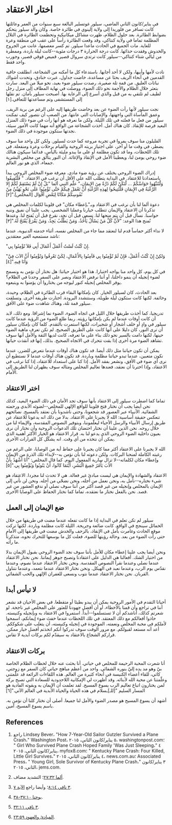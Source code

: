 # اختار الاعتقاد

في يناير/كانون الثاني الماضي، سيلور غوتسلير البالغة سبع سنوات من العمر
وعائلتها كانت تسافر من فلوريدا إلى ولاية إلينوي في طائرة خاصة. وكان والد سيلور
يتحكم بضوابط الطائرة. بعد حلول الظلام، ظهرت مشاكل ميكانيكية وتحطمت الطائرة في
التلال المظلمة تماما في ولاية كنتاكي، وقد وقعت الطائرة رأساً على عقب في منطقة
وعرة للغاية. مات الجميع في الحادث ماعدا سيلور. تم كسر معصمها، عانت من الجروح
والخدوش وفقدت حذائها. كانت درجة الحرارة ٣ درجات مئوية--كانت ليلة باردة، وممطرة
من ليالي شتاء كنتاكي--سيلور كانت ترتدي سروال قصير، قميص فوقي قصير، وجورب واحد
فقط.

نادت لأمها وأبيها، ولكن لا أحد أجابها. باستدعاء كل ما أمكنه من الشجاعة، انطلقت
حافية القدمين في أنحاء الريف بحثا عن مساعدة، خاضت جداول، عبرت خنادق، وتحدت
أشواك نباتات العليق. من قمة تلة صغيرة، رصدت سيلور ضوء بعيد، نحو ميلا من البعد.
سارت بتعثر خلال الظلام والأجمة نحو ذلك الضوء، ووصلت في نهاية المطاف إلى منزل
رجل لطيف لم تلتقي به من قبل والذي أسرع إلى الرعاية بها. أصبحت سيلور بأمان. تم
نقلها إلى المستشفى وتم مساعدتها للتعافي.[١]

نجت سيلور لأنها رأت الضوء عن بعد وخاضت طريقها إليه على الرغم من برية الريف،
وعمق المأساة التي واجهتها، والإصابات التي عانتها. من الصعب أن نتصور كيف تمكنت
سيلور من فعل ما فعلته في تلك الليلة. ولكن ما نعرفه هو أنها رأت في ضوء ذلك
المنزل البعيد فرصة للإنقاذ. كان هناك أمل. أخذت الشجاعة من الواقع أنه مهما كانت
الأمور سيئة، نجدتها ستكون موجودة في ذلك الضوء.

القليلون منا سوف يمروا في تجربة مروعة كما حدث لسيلور. ولكن كل واحد منا سوف
يضطر، في وقت ما أو آخر، على اجتياز بريته الروحية والقيام برحلات وعرة ومنفعلة.
في تلك اللحظات، وما قد تكون مظلمة أو على ما يبدو مليئة باليأس، فدائما سيكون
هنالك ضوء روحي يومئ لنا، ويعطينا الأمل في الإنقاذ والإغاثة. أن النور يتألق من
مخلص البشرية جمعاء، الذي هو نور العالم.

إدراك الضوء الروحي يختلف عن رؤية ضوء مادي. معرفة ضوء المخلص الروحي يبدأ
باستعدادنا للاعتقاد. في البداية يتطلب الله على الأقل أن نرغب في الاعتقاد. "
فَلْتُفِيقُوا وَلْتُنَبِّهُوا حَوَاسَّكُمْ ... لْتَكُنْ لَكُمْ ذَرَّةٌ مِنَ
الإِيمَانِ،" علّم النبي ألما "بَلْ إِنْ لَمْ يَسْتَقِمْ لَكُمْ إِلا
الرَّغْبَةُ فِي الإِيمَانِ فَلْتُتِيحُوا لِهذِهِ الرَّغْبَةِ أَنْ تَعْمَلَ
فِيكُمْ حَتَّى تُؤْمِنُوا عَلَى نَحْوٍ يُهَيِّئُ مِنْ نُفُوسِكُمْ مَكَانًا
لِبَعْضِ أَقْوَال [المخلص]."[٢]

دعوة ألما لنا بأن نرغب في الاعتقاد وبـ"ـإعطاء مكان" في قلوبنا لكلمات المخلص هي
تذكرنا أن الاعتقاد والإيمان تتطلب خيارنا وعملنا الشخصي. يجب علينا أن نفيق
وننبه حواسنا. نسأل قبل أن يتم منحها لنا. نسعى قبل أن نجد، نقرع قبل أن يُفتح
لنا. وعندها نُمنح هذا الوعد: "لأَنَّ كُلَّ مَنْ يَسْأَلُ يَأْخُذُ، وَمَنْ
يَطْلُبُ يَجِدُ، وَمَنْ يَقْرَعُ يُفْتَحُ لَهُ."[٣]

لا نداء أكثر حماساً قدم لنا لنعتقد مما جاء من المخلص نفسه، أثناء خدمته
الدنيوية، عندما ناشد مستمعيه الغير معتقدين:

"إِنْ كُنْتُ لَسْتُ أَعْمَلُ أَعْمَالَ أَبِي فَلاَ تُؤْمِنُوا بِي.

"وَلكِنْ إِنْ كُنْتُ أَعْمَلُ، فَإِنْ لَمْ تُؤْمِنُوا بِي فَآمِنُوا
بِالأَعْمَالِ، لِكَيْ تَعْرِفُوا وَتُؤْمِنُوا أَنَّ الآبَ فِيَّ وَأَنَا
فِيهِ."[٤]

في كل يوم، كل واحد منا يواجه اختبارا. هذا هو اختبار حياتنا: هل نختار أن نؤمن
به ونسمح لضوء إنجيله أن ينمو داخلنا، أو أننا نرفض الاعتقاد ونصر على السفر
وحدنا في الظلام؟ يوفر المخلص إنجيله كنور ليوجه من يختاروا أن يؤمنوا به
ويتبعوه.

بعد الحادث، كان لسيلور الخيار. كان بإمكانها البقاء قرب الطائرة في الظلام،
وحيدة، وخائفة. لكنها كانت ستكون ليلة طويلة، وستتشدد البرودة. اختارت طريقة
أخرى. وتسلقت سيلور قمة تلة، وهناك شاهدت ضوء على الأفق.

تدريجيا، كما أخذت طريقها خلال الليل في اتجاه الضوء، الضوء نما إشراقا. ومع ذلك،
لابد أن كانت أوقات عندما لم يكن بإمكانها رؤيته. ربما طلع الضوء من الرؤية عندما
كانت سيلور في وادٍ أو خلف أشجار أو شجيرات، لكنها استمرت بالتقدم. كلما كان
بإمكان سيلور أن ترى النور، كان دليلا على أنها كانت على الطريق الصحيح. لم تكن
تعرف ماهية الضوء حينها، لكنها دامت بالسير نحو ذلك بناء على ما تعرفه، كانت
لديها الثقة والأمل أنها سوف تشاهد الضوء مرة أخرى إذا بقت تتحرك في الاتجاه
الصحيح. بذلك، إنها قد أنقذت حياتها.

يمكن أن تكون حياتنا مثل ذلك أيضا. قد تكون هناك أوقات عندما نتعرض للضرر، عندما
نكون متعبين، عندما تبدو حياتنا مظلمة وباردة. قد تكون هناك أوقات عندما لا
نستطيع أن نرى أي ضوء في الأفق، ونشعر بفقد الأمل. إذا كنا على استعداد للاعتقاد،
إذا كنا نرغب في الاعتقاد، وإذا اخترنا أن نعتقد، فعندها تعاليم المخلص ومثاله
سوف يظهران لنا الطريق إلى الأمام.

## اختر الاعتقاد

تماما كما اضطرت سيلور إلى الاعتقاد بأنها سوف تجد الأمان في ذلك الضوء البعيد،
كذلك نحن أيضا يجب أن نختار فتح قلوبنا للواقع الإلهي للمخلص--لضوئه الأبدي
ورحمته الشفائية. الأنبياء عبر العصور قد شجعونا، وحتى ناشدونا بأن نعتقد
بالمسيح. نصائحهم تنعكس حقيقة أساسية: الله لا يجبرنا على الاعتقاد. بدلا من ذلك
انه يدعونا للاعتقاد عن طريق إرسال الأنبياء والرسل الأحياء ليعلّموننا، وبتوفير
النصوص المقدسة، والإيماء لنا من خلال روحه. نحن الذين علينا أن نختار احتضان تلك
الدعوات الروحية وأن نختار أن نرى بعيون داخلية الضوء الروحي الذي يدعو لنا به.
قرار الاعتقاد هو الخيار الأكثر أهمية الذي يمكن أن نتخذه من أي وقت. انه يشكّل
كل القرارات الأخرى.

الله لا يجبرنا على الاعتقاد أكثر مما كان يجبرنا على حفاظ أية من الوصايا، على
الرغم من رغبته الكاملة لمنحنا البركات. ولكن دعوته لنا بأن نؤمن به--لإبداء تلك
الذرة من الإيمان وإعطاء مكان لكلماته--لا تزال سارية المفعول اليوم. كما قال
المخلص: "أَنَا أَشْهَدُ بِأَنَّ الآبَ يَأْمُرُ جَمِيعَ الْبَشَرِ، أَيْنَمَا
كَانُوا، أَنْ يَتُوبُوا وَيُؤْمِنُوا بِي."[٥]

الاعتقاد والشهادة والإيمان هي ليست مبادئ غير فعالة. هي لا تحدث لنا مجردا.
الاعتقاد هو شيء نختاره--نأمل به، ونحن نعمل من أجله، ونحن نضحّي من أجله. ونحن
لن نأتي إلى الإيمان بالمخلص وإنجيله من غير قصد أكثر من أننا سوف نصلي أو ندفع
العشور من غير قصد. نحن بالفعل نختار ما نعتقده، تماما كما نختار الحفاظ على
الوصايا الأخرى.

## ضع الإيمان إلى العمل

سيلور لم تكن تعلم في البداية إذا ما كانت تفعله عندما مضت في طريقها من خلال
الخمائل سينجح في الواقع. كانت ضائعة وجريحة. الليلة كانت مظلمة وباردة. لكنها
تركت موقع الحادث وغامرت بأمل في الإنقاذ، بالزحف والخدش مضت في طريقها إلى
الأمام حتى رأت الضوء من بعد. وحالة رؤيتها للضوء، فعلت كل ما بوسعها للتحرك
نحوه، متذكرتاً ما رأته.

ونحن أيضا يجب علينا إعطاء مكان للأمل بأننا سوف نجد الضوء الروحي بقبول الإيمان
بدلا من اختيار الشك. أفعالنا هي الدليل على اعتقادنا وتصبح جوهر إيماننا. نحن
نختار الاعتقاد عندما نصلي وعندما نقرأ النصوص المقدسة. ونحن نختار الاعتقاد
عندما نصوم، وعندما نقدّس يوم الرب، وعندما نعبد في الهيكل. ونحن نختار الاعتقاد
عندما نتعمد، وعندما نتناول القربان. نحن نختار الاعتقاد عندما نتوب ونسعى
للغفران الإلهي والحب الشفائي.

## لا تيأس أبدا

أحيانا التقدم في الأمور الروحية يمكن أن يبدو بطيئا أو متقطعا. في بعض الأحيان
قد نشعر أننا في تراجع وأن قمنا بالأخطاء، أو أن أفضل جهودنا للعثور على المخلص
غير ناجحة. لو شعرتم كذلك، أناشدكم أن لا تستسلموا--أبداً. استمروا في الاعتقاد
به وبإنجيله وكنيسته. حاذوا أفعالكم مع ذلك المعتقد. في تلك اللحظات عندما خفتَ
ضوء إيمانكم، اسمحوا لأملكم في محبة المخلص ونعمته، الموجودة في إنجيله وكنيسته،
أن يتغلب على شكوككم. أعد أنه مستعد لقبولكم. مع مرور الوقت سوف تدركوا أنكم
اتخذتم أفضل خيار ممكن. قراركم الشجاع بالاعتقاد به سيقدّم لكم بركات أبدية لا
تقاس.

## بركات الاعتقاد

أنا شعرت المحبة الرحيمة للمخلص في حياتي. أنا بحثت عنه خلال لحظات الظلام الخاصة
بيّ وهو مد يده إليّ بنوره الشفائي. واحد من أعظم مباهج حياتي كان السفر مع
زوجتي، كاثي، للقاء أعضاء الكنيسة في أنحاء كثيرة من العالم. هذه اللقاءات
الرائعة قد علّمتني وعلّمتنا عن محبة الله لأبنائه. وقد أظهرت لي الإمكانية
اللاحدودية للسعادة التي تصبح بركة لمن يختارون اتباع تعاليم الرب يسوع المسيح.
لقد تعلمت أن الإيمان به وبقوته الفادية هو المسار السليم "[للـ]ـسلام في هذه
الحياة والحياة الأبدية في العالم الآتي."[٦]

أشهد أن يسوع المسيح هو مصدر الضوء والأمل لنا جميعا. أصلى أن نختار كلنا أن نؤمن
به. باسم يسوع المسيح، آمين.

## References

  1.  راجع Lindsey Bever، "How 7-Year-Old Sailor Gutzler Survived a Plane Crash،" Washington Post، ٥ يناير/كانون الثاني، ٢٠١٥، washingtonpost.com؛ " Girl Who Survived Plane Crash Hoped Family 'Was Just Sleeping،" ٤ يناير/كانون الثاني، ٢٠١٥، myfox8.com؛ " Kentucky Plane Crash: Four Killed, Little Girl Survives،" ٤ يناير/كانون الثاني، ٢٠١٥، news.com.au؛ Associated Press، " Young Girl, Sole Survivor of Kentucky Plane Crash،" ٣ يناير/كانون الثاني، ٢٠١٥، jems.com.

  2.  [ألما ٢٧:٣٢](https://www.lds.org/scriptures/bofm/alma/32.27?lang=ara#26)؛ التشديد مضاف.

  3.  [٣ نافي ٨:١٤](https://www.lds.org/scriptures/bofm/3-ne/14.8?lang=ara#7)؛ وأيضا راجع [الآية ٧](https://www.lds.org/scriptures/bofm/3-ne/14.7?lang=ara#6).

  4.  [يوحنا ٣٧:١٠-٣٨](https://www.lds.org/scriptures/nt/john/10.37-38?lang=ara#36).

  5.  [٣ نافي ٣٢:١١](https://www.lds.org/scriptures/bofm/3-ne/11.32?lang=ara#31).

  6.  [المبادئ والعهود ٢٣:٥٩](https://www.lds.org/scriptures/dc-testament/dc/59.23?lang=ara#22).

